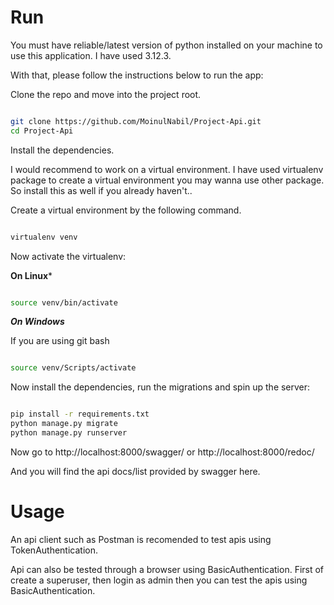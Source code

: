 Run
===
You must have reliable/latest version of python installed on your machine to use this application.
I have used 3.12.3.

With that, please follow the instructions below to run the app:

Clone the repo and move into the project root.

```bash

git clone https://github.com/MoinulNabil/Project-Api.git
cd Project-Api

```

Install the dependencies.

I would recommend to work on a virtual environment. I have used virtualenv package to create a virtual environment you may wanna use other package. So install this as well if you already haven't..

Create a virtual environment by the following command.

```bash

virtualenv venv

```

Now activate the virtualenv:

**On Linux***

```bash

source venv/bin/activate

```    
***On Windows***

If you are using git bash

```bash

source venv/Scripts/activate

```
Now install the dependencies, run the migrations and spin up the server:

```bash

pip install -r requirements.txt
python manage.py migrate
python manage.py runserver

```


Now go to http://localhost:8000/swagger/ or http://localhost:8000/redoc/

And you will find the api docs/list provided by swagger here.

Usage
===
An api client such as Postman is recomended to test apis using TokenAuthentication.

Api can also be tested through a browser using BasicAuthentication.
First of create a superuser, then login as admin then you can test the apis using BasicAuthentication.